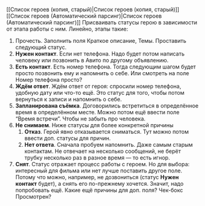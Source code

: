 [[Список героев (копия, старый)|Список героев (копия, старый)]]
[[Список героев (Автоматический парсинг)|Список героев (Автоматический парсинг)]]
Присваивать статусы герою в зависимости от этапа работы с ним. Линейно, этапы такие:
1. Прочесть. Заполнить поля Краткое описание, Темы. Проставить следующий статус.
2. **Нужен контакт**. Если нет телефона. Надо будет потом написать человеку или позвонить в Авито по другому объявлению.
3. **Есть контакт**. Есть номер телефона. Тогда следующим шагом будет просто позвонить ему и напомнить о себе. Или смотреть на поле Номер телефона просто?
4. **Ждём ответ**. Ждём ответ от героя: спросили номер телефона, удобную дату или что-то ещё. Это статус для того, чтобы потом вернуться к записи и напомнить о себе.
5. **Запланирована съёмка**. Договорились встретиться в определённое время в определённом месте. Можно потом ещё ввести поле “Время встречи”. Чтобы не забыть про человека.
6. **Не снимаем**. Ниже статусы для более конкретной причины
    1. **Отказ**. Герой явно отказывается сниматься. Тут можно потом ввести доп. статусы для причин.
    2. **Нет ответа**. Сначала пробуем напомнить. Даже самым старым контактам. Не отвечает на несколько сообщений, не берёт трубку несколько раз в разное время — то есть игнор.
7. **Снят**.
Статус отражает процесс работы с героем. Но для выбора: интересный для фильма или нет лучше поставить другое поле. Потому что можно, например, не дозвониться (статус **Нужен контакт** будет), а снять его по-прежнему хочется. Значит, надо попробовать ещё. Какие ещё причины для доп. поля?
Чек-бокс Просмотрен?